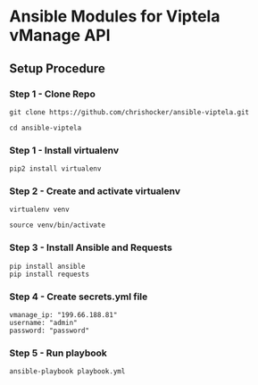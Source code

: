 # Ansible Modules for Viptela vManage API

## Setup Procedure

### Step 1 - Clone Repo
``` 
git clone https://github.com/chrishocker/ansible-viptela.git

cd ansible-viptela
```
### Step 1 - Install virtualenv
``` 
pip2 install virtualenv
```
### Step 2 - Create and activate virtualenv
``` 
virtualenv venv

source venv/bin/activate
```
### Step 3 - Install Ansible and Requests
``` 
pip install ansible
pip install requests
```
### Step 4 - Create secrets.yml file
```
vmanage_ip: "199.66.188.81"
username: "admin"
password: "password"
```
### Step 5 - Run playbook
```
ansible-playbook playbook.yml
```

